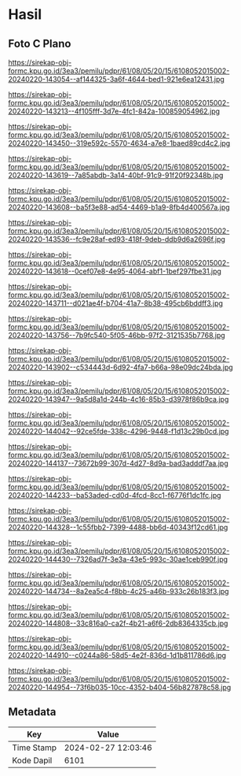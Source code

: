 # Hasil

## Foto C Plano

https://sirekap-obj-formc.kpu.go.id/3ea3/pemilu/pdpr/61/08/05/20/15/6108052015002-20240220-143054--af144325-3a6f-4644-bed1-921e6ea12431.jpg

https://sirekap-obj-formc.kpu.go.id/3ea3/pemilu/pdpr/61/08/05/20/15/6108052015002-20240220-143213--4f105fff-3d7e-4fc1-842a-100859054962.jpg

https://sirekap-obj-formc.kpu.go.id/3ea3/pemilu/pdpr/61/08/05/20/15/6108052015002-20240220-143450--319e592c-5570-4634-a7e8-1baed89cd4c2.jpg

https://sirekap-obj-formc.kpu.go.id/3ea3/pemilu/pdpr/61/08/05/20/15/6108052015002-20240220-143619--7a85abdb-3a14-40bf-91c9-91f20f92348b.jpg

https://sirekap-obj-formc.kpu.go.id/3ea3/pemilu/pdpr/61/08/05/20/15/6108052015002-20240220-143608--ba5f3e88-ad54-4469-b1a9-8fb4d400567a.jpg

https://sirekap-obj-formc.kpu.go.id/3ea3/pemilu/pdpr/61/08/05/20/15/6108052015002-20240220-143536--fc9e28af-ed93-418f-9deb-ddb9d6a2696f.jpg

https://sirekap-obj-formc.kpu.go.id/3ea3/pemilu/pdpr/61/08/05/20/15/6108052015002-20240220-143618--0cef07e8-4e95-4064-abf1-1bef297fbe31.jpg

https://sirekap-obj-formc.kpu.go.id/3ea3/pemilu/pdpr/61/08/05/20/15/6108052015002-20240220-143711--d021ae4f-b704-41a7-8b38-495cb6bddff3.jpg

https://sirekap-obj-formc.kpu.go.id/3ea3/pemilu/pdpr/61/08/05/20/15/6108052015002-20240220-143756--7b9fc540-5f05-46bb-97f2-3121535b7768.jpg

https://sirekap-obj-formc.kpu.go.id/3ea3/pemilu/pdpr/61/08/05/20/15/6108052015002-20240220-143902--c534443d-6d92-4fa7-b66a-98e09dc24bda.jpg

https://sirekap-obj-formc.kpu.go.id/3ea3/pemilu/pdpr/61/08/05/20/15/6108052015002-20240220-143947--9a5d8a1d-244b-4c16-85b3-d3978f86b9ca.jpg

https://sirekap-obj-formc.kpu.go.id/3ea3/pemilu/pdpr/61/08/05/20/15/6108052015002-20240220-144042--92ce5fde-338c-4296-9448-f1d13c29b0cd.jpg

https://sirekap-obj-formc.kpu.go.id/3ea3/pemilu/pdpr/61/08/05/20/15/6108052015002-20240220-144137--73672b99-307d-4d27-8d9a-bad3adddf7aa.jpg

https://sirekap-obj-formc.kpu.go.id/3ea3/pemilu/pdpr/61/08/05/20/15/6108052015002-20240220-144233--ba53aded-cd0d-4fcd-8cc1-f6776f1dc1fc.jpg

https://sirekap-obj-formc.kpu.go.id/3ea3/pemilu/pdpr/61/08/05/20/15/6108052015002-20240220-144328--1c55fbb2-7399-4488-bb6d-40343f12cd61.jpg

https://sirekap-obj-formc.kpu.go.id/3ea3/pemilu/pdpr/61/08/05/20/15/6108052015002-20240220-144430--7326ad7f-3e3a-43e5-993c-30ae1ceb990f.jpg

https://sirekap-obj-formc.kpu.go.id/3ea3/pemilu/pdpr/61/08/05/20/15/6108052015002-20240220-144734--8a2ea5c4-f8bb-4c25-a46b-933c26b183f3.jpg

https://sirekap-obj-formc.kpu.go.id/3ea3/pemilu/pdpr/61/08/05/20/15/6108052015002-20240220-144808--33c816a0-ca2f-4b21-a6f6-2db8364335cb.jpg

https://sirekap-obj-formc.kpu.go.id/3ea3/pemilu/pdpr/61/08/05/20/15/6108052015002-20240220-144910--c0244a86-58d5-4e2f-836d-1d1b811786d6.jpg

https://sirekap-obj-formc.kpu.go.id/3ea3/pemilu/pdpr/61/08/05/20/15/6108052015002-20240220-144954--73f6b035-10cc-4352-b404-56b827878c58.jpg


## Metadata

| Key        | Value               |
| ---------- | ------------------- |
| Time Stamp | 2024-02-27 12:03:46 |
| Kode Dapil | 6101                |



